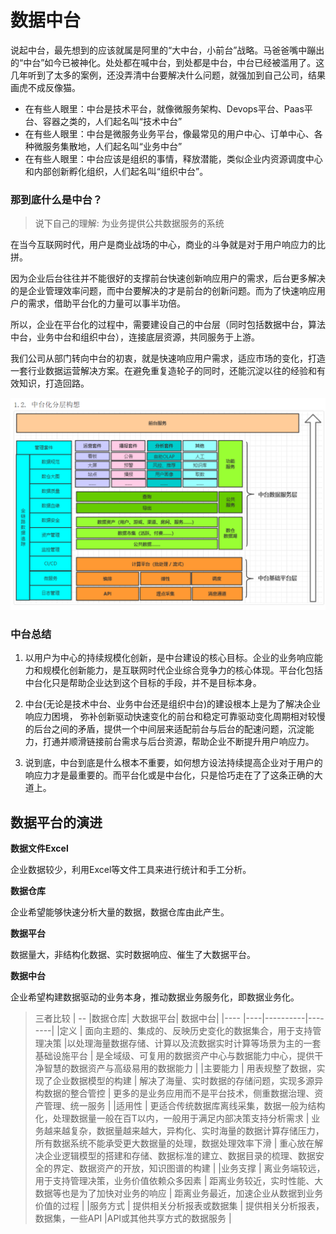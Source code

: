 # 数据中台

说起中台，最先想到的应该就属是阿⾥的“⼤中台，⼩前台”战略。马爸爸嘴中蹦出的“中台”如今已被神化。处处都在喊中台，到处都是中台，中台已经被滥用了。这几年听到了太多的案例，还没弄清中台要解决什么问题，就强加到自己公司，结果画虎不成反像猫。

- 在有些人眼里：中台是技术平台，就像微服务架构、Devops平台、Paas平台、容器之类的，人们起名叫“技术中台”
- 在有些人眼里：中台是微服务业务平台，像最常见的用户中心、订单中心、各种微服务集散地，人们起名叫“业务中台”
- 在有些人眼里：中台应该是组织的事情，释放潜能，类似企业内资源调度中心和内部创新孵化组织，人们起名叫“组织中台”。

### 那到底什么是中台？
> 说下自己的理解: 为业务提供公共数据服务的系统

在当今互联网时代，用户是商业战场的中心，商业的斗争就是对于用户响应力的比拼。

因为企业后台往往并不能很好的支撑前台快速创新响应用户的需求，后台更多解决的是企业管理效率问题，而中台要解决的才是前台的创新问题。而为了快速响应用户的需求，借助平台化的力量可以事半功倍。

所以，企业在平台化的过程中，需要建设自己的中台层（同时包括数据中台，算法中台，业务中台和组织中台），连接底层资源，共同服务于上游。

我们公司从部门转向中台的初衷，就是快速响应用户需求，适应市场的变化，打造一套行业数据运营解决方案。在避免重复造轮子的同时，还能沉淀以往的经验和有效知识，打造回路。

![架构](/img/159748246.jpg)

### 中台总结
1. 以用户为中心的持续规模化创新，是中台建设的核心目标。企业的业务响应能⼒和规模化创新能力，是互联⽹时代企业综合竞争⼒的核⼼体现。平台化包括中台化只是帮助企业达到这个目标的⼿段，并不是⽬标本身。

2. 中台(⽆论是技术中台、业务中台还是组织中台)的建设根本上是为了解决企业响应⼒困境， 弥补创新驱动快速变化的前台和稳定可靠驱动变化周期相对较慢的后台之间的⽭盾，提供⼀个中间层来适配前台与后台的配速问题，沉淀能⼒，打通并顺滑链接前台需求与后台资源，帮助企业不断提升用户响应⼒。

3. 说到底，中台到底是什么根本不重要，如何想方设法持续提高企业对于⽤户的响应⼒才是最重要的。⽽平台化或是中台化，只是恰巧走在了了这条正确的⼤道上。

## 数据平台的演进

**数据文件Excel**

企业数据较少，利用Excel等文件工具来进行统计和手工分析。

**数据仓库**

企业希望能够快速分析大量的数据，数据仓库由此产生。

**数据平台**

数据量大，非结构化数据、实时数据响应、催生了大数据平台。

**数据中台**

企业希望构建数据驱动的业务本身，推动数据业务服务化，即数据业务化。

> 三者比较
| --     |数据仓库| 大数据平台| 数据中台| 
|----    |----|----------|--------|
|定义     | 面向主题的、集成的、反映历史变化的数据集合，用于支持管理决策 |以处理海量数据存储、计算以及流数据实时计算等场景为主的一套基础设施平台 | 是全域级、可复用的数据资产中心与数据能力中心，提供干净智慧的数据资产与高级易用的数据能力 |
|主要能力 | 用表规整了数据，实现了企业数据模型的构建    | 解决了海量、实时数据的存储问题，实现多源异构数据的整合管控 | 更多的是业务应用而不是平台技术，侧重数据治理、资产管理、统一服务   |
|适用性   | 更适合传统数据库离线采集，数据一般为结构化，处理数据量一般在百T以内，一般用于满足内部决策支持分析需求  | 业务越来越复杂，数据量越来越大，异构化、实时海量的数据计算存储压力，所有数据系统不能承受更大数据量的处理，数据处理效率下滑 | 重心放在解决企业逻辑模型的搭建和存储、数据标准的建立、数据目录的梳理、数据安全的界定、数据资产的开放，知识图谱的构建    |
|业务支撑 | 离业务端较远，用于支持管理决策，业务价值依赖众多因素    | 距离业务较近，实时性能、大数据等也是为了加快对业务的响应 | 距离业务最近，加速企业从数据到业务价值的过程        |
|服务方式 | 提供相关分析报表或数据集    |  提供相关分析报表，数据集，一些API       |API或其他共享方式的数据服务         |
